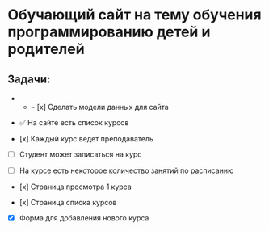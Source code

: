 Обучающий сайт на тему обучения программированию детей и родителей
==================================================================

Задачи: 
-------
- <ul><li>- [х] Сделать модели данных для сайта </ul></li>

- :white_check_mark: На сайте есть список курсов

- [х] Каждый курс ведет преподаватель

- [ ] Студент может записаться на курс

- [ ] На курсе есть некоторое количество занятий по расписанию

- [х] Страница просмотра 1 курса

- [х] Страница списка курсов

- [x] Форма для добавления нового курса


